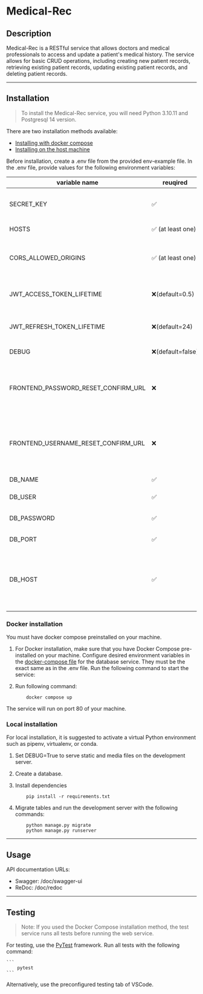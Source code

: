 # Medical-Rec

## Description

Medical-Rec is a RESTful service that allows doctors and medical professionals to access and update a patient's medical history. The service allows for basic CRUD operations, including creating new patient records, retrieving existing patient records, updating existing patient records, and deleting patient records.

---
## Installation

> To install the Medical-Rec service, you will need Python 3.10.11 and Postgresql 14 version.

There are two installation methods available:
- [Installing with docker compose](#docker-installation)
- [Installing on the host machine](#local-installation)

Before installation, create a .env file from the provided env-example file. In the .env file, provide values for the following environment variables:

|variable name|reuqired|description|
|---|---|---|
|SECRET_KEY|✅|secret key for the Django application|
|HOSTS|✅ (at least one)|hosts to serve api|
|CORS_ALLOWED_ORIGINS|✅ (at least one)|allowed cross origins for resourse sharing|
|JWT_ACCESS_TOKEN_LIFETIME|❌(default=0.5)|life time of access json web token in hours|
|JWT_REFRESH_TOKEN_LIFETIME|❌(default=24)|life time of access json web token in hours|
|DEBUG|❌(default=false)|debugging mode|
|FRONTEND_PASSWORD_RESET_CONFIRM_URL|❌|password reset confirmation url of frontend to send on email|
|FRONTEND_USERNAME_RESET_CONFIRM_URL|❌|username reset confirmation url of frontend to send on email|
|DB_NAME|✅|database name|
|DB_USER|✅|database user|
|DB_PASSWORD|✅|password of database user|
|DB_PORT|✅|database port|
|DB_HOST|✅|database host (do not change if you are using docker installation method)|


### Docker installation

You must have docker compose preinstalled on your machine.
1. For Docker installation, make sure that you have Docker Compose pre-installed on your machine. Configure desired environment variables in the [docker-compose file](https://github.com/RDonii/medical-rec/blob/0078bb2decdfb50f01d8a19229228cbefb92edef/docker-compose.yml#L6) for the database service. They must be the exact same as in the .env file. Run the following command to start the service:

2. Run following command:
    ```
        docker compose up
    ```
The service will run on port 80 of your machine.

### Local installation

For local installation, it is suggested to activate a virtual Python environment such as pipenv, virtualenv, or conda.
1. Set DEBUG=True to serve static and media files on the development server.

2. Create a database.

3. Install dependencies

    ```
        pip install -r requirements.txt
    ```

4. Migrate tables and run the development server with the following commands:

    ```
        python manage.py migrate
        python manage.py runserver
    ```
---
## Usage

API documentation URLs:
- Swagger: /doc/swagger-ui
- ReDoc: /doc/redoc

---
## Testing

> Note: If you used the Docker Compose installation method, the test service runs all tests before running the web service.

For testing, use the [PyTest](https://docs.pytest.org/en/7.3.x/) framework.
Run all tests with the following command:

    ```
        pytest
    ```

Alternatively, use the preconfigured testing tab of VSCode.

